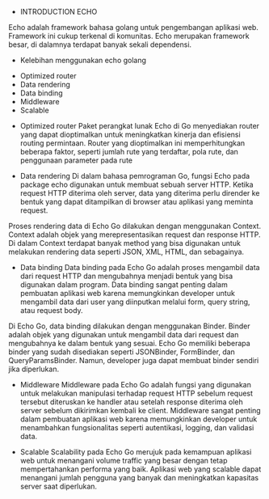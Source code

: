 * INTRODUCTION ECHO

Echo adalah framework bahasa golang untuk pengembangan aplikasi web. Framework ini cukup terkenal di komunitas. Echo merupakan framework besar, di dalamnya terdapat banyak sekali dependensi.

* Kelebihan menggunakan echo golang
- Optimized router
- Data rendering
- Data binding
- Middleware
- Scalable

* Optimized router
Paket perangkat lunak Echo di Go menyediakan router yang dapat dioptimalkan untuk meningkatkan kinerja dan efisiensi routing permintaan. Router yang dioptimalkan ini memperhitungkan beberapa faktor, seperti jumlah rute yang terdaftar, pola rute, dan penggunaan parameter pada rute

* Data rendering
Di dalam bahasa pemrograman Go, fungsi Echo pada package echo digunakan untuk membuat sebuah server HTTP. Ketika request HTTP diterima oleh server, data yang diterima perlu dirender ke bentuk yang dapat ditampilkan di browser atau aplikasi yang meminta request.

Proses rendering data di Echo Go dilakukan dengan menggunakan Context. Context adalah objek yang merepresentasikan request dan response HTTP. Di dalam Context terdapat banyak method yang bisa digunakan untuk melakukan rendering data seperti JSON, XML, HTML, dan sebagainya.

* Data binding
Data binding pada Echo Go adalah proses mengambil data dari request HTTP dan mengubahnya menjadi bentuk yang bisa digunakan dalam program. Data binding sangat penting dalam pembuatan aplikasi web karena memungkinkan developer untuk mengambil data dari user yang diinputkan melalui form, query string, atau request body.

Di Echo Go, data binding dilakukan dengan menggunakan Binder. Binder adalah objek yang digunakan untuk mengambil data dari request dan mengubahnya ke dalam bentuk yang sesuai. Echo Go memiliki beberapa binder yang sudah disediakan seperti JSONBinder, FormBinder, dan QueryParamsBinder. Namun, developer juga dapat membuat binder sendiri jika diperlukan.

* Middleware
Middleware pada Echo Go adalah fungsi yang digunakan untuk melakukan manipulasi terhadap request HTTP sebelum request tersebut diteruskan ke handler atau setelah response diterima oleh server sebelum dikirimkan kembali ke client. Middleware sangat penting dalam pembuatan aplikasi web karena memungkinkan developer untuk menambahkan fungsionalitas seperti autentikasi, logging, dan validasi data.  

* Scalable
Scalability pada Echo Go merujuk pada kemampuan aplikasi web untuk menangani volume traffic yang besar dengan tetap mempertahankan performa yang baik. Aplikasi web yang scalable dapat menangani jumlah pengguna yang banyak dan meningkatkan kapasitas server saat diperlukan.